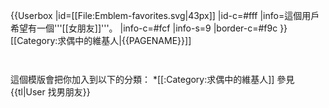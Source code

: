 {{Userbox
  |id=[[File:Emblem-favorites.svg|43px]]
  |id-c=#fff
  |info=這個用戶希望有一個'''[[女朋友]]'''。
  |info-c=#fcf
  |info-s=9
  |border-c=#f9c
}} <includeonly>[[Category:求偶中的維基人|{{PAGENAME}}]]</includeonly>
<noinclude>
<p style="clear: both; padding-top: 2em">
這個模版會把你加入到以下的分類：
*[[:Category:求偶中的維基人]]
參見{{tl|User 找男朋友}}
</p>

</noinclude>